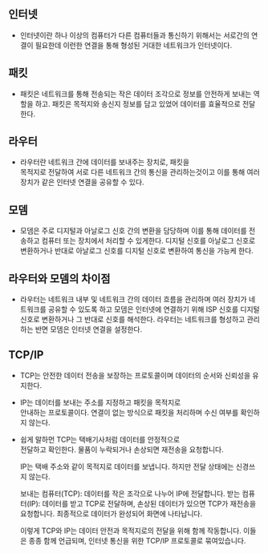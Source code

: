 ## 인터넷
- 인터넷이란 하나 이상의 컴퓨터가 다른 컴퓨터들과 통신하기 위해서는 서로간의 연결이 필요한데 이런한 연결을 통해 형성된 거대한 네트워크가 인터넷이다.

## 패킷
- 패킷은 네트워크를 통해 전송되는 작은 데이터 조각으로 
   정보를 안전하게 보내는 역할을 하고. 패킷은 목적지와  송신지 정보를 담고 있었어 데이터를 효율적으로 전달한다.

## 라우터
- 라우터란 네트워크 간에 데이터를 보내주는 장치로, 패킷을   
  목적지로 전달하여 서로 다른 네트워크 간의 통신을
  관리하는것이고 이를 통해 여러 장치가 같은 인터넷 연결을 공유할 수 있다.

## 모뎀
- 모뎀은 주로 디지털과 아날로그 신호 간의 변환을 담당하며 
  이를 통해 데이터를 전송하고 컴퓨터 또는 장치에서 처리할 수 있게한다. 디지털 신호를 아날로그 신호로 변환하거나 반대로 아날로그 신호를 디지털 신호로 변환하여 통신을 가능케 한다.

## 라우터와 모뎀의 차이점
- 라우터는 네트워크 내부 및 네트워크 간의 데이터 흐름을 
  관리하며 여러 장치가 네트워크를 공유할 수 있도록 하고 모뎀은 인터넷에 연결하기 위해 ISP 신호를 디지털 신호로 변환하거나 그 반대로 신호를 해석한다. 라우터는 네트워크를 형성하고 관리하는 반면 모뎀은 인터넷 연결을 설정한다.

## TCP/IP
- TCP는 안전한 데이터 전송을 보장하는 프로토콜이며 
  데이터의 순서와 신뢰성을 유지한다.

- IP는 데이터를 보내는 주소를 지정하고 패킷을 목적지로    
  안내하는 프로토콜이다. 연결이 없는 방식으로 패킷을 처리하며 수신 여부를 확인하지 않는다.

- 쉽게 말하먼 TCP는 택배기사처럼 데이터를 안정적으로   
  전달하고 확인한다. 물품이 누락되거나 손상되면 재전송을 요청합니다.

  IP는 택배 주소와 같이 목적지로 데이터를 보냅니다. 하지만 전달 상태에는 신경쓰지 않는다.

  보내는 컴퓨터(TCP): 데이터를 작은 조각으로 나누어 IP에 전달합니다.
  받는 컴퓨터(IP): 데이터를 받고 TCP로 전달하며, 손상된 데이터가 있으면 TCP가 재전송을 요청합니다. 최종적으로 데이터가 완성되어 화면에 나타납니다.

  이렇게 TCP와 IP는 데이터 안전과 목적지로의 전달을 위해 함께 작동합니다. 이들은 종종 함께 언급되며, 인터넷 통신을 위한 TCP/IP 프로토콜로 묶여있습니다.